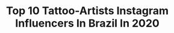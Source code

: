 ---
title: Top 10 Tattoo-Artists Instagram Influencers In Brazil In 2020
description: >-
  Find top tattoo-artists Instagram influencers in Brazil in 2020. Most popular hashtags: #tattoo #blackwork #tatuagem.
platform: Instagram
hits: 370
text_top: Discover the most popular Instagram profiles on inBeat.
text_bottom: Our database aggregates 370 Instagram influencers like this in Brazil for you to connect with.
profiles:
  - username: "fabitattoo"
    fullname: >-
      Fabi Ventura - Geek Tattoo
    bio: >-
      Tattoo Artist 💕🦄 🖤Black e fineline: @fabiventuratattoo 🖌Ilustrações: @fabiventuraart São Paulo - SP 011 Orçamentos pelo link abaixo:
    location: "Brazil"
    followers: 23332
    engagement: 325
    commentsToLikes: 0.063112
    id: ck8t8wfg4m3lo0j781seyif2p
    verified: false
    hashtags: "#anime, #geek, #digitalillustration, #comissionsopen"
  - username: "rrezend"
    fullname: >-
      raphael rezend
    bio: >-
      Tattoo Artist - Ilustrator (Não trabalho com Maori) Por favor tenham calma nos directs Obrigado por escolherem meu trabalho. Feira de Santana - BA
    location: "Brazil"
    followers: 35668
    engagement: 727
    commentsToLikes: 0.542580
    id: ck5her07cuccb0i11hf6wp359
    verified: false
    hashtags: "#finelinetattoo, #blackwork, #l4l, #nature"
  - username: "r.korski"
    fullname: >-
      Ricardo G. Ciechorski
    bio: >-
      Tattoo artist ♉ 🇧🇷 🇪🇸 🇵🇹 🇬🇧 🇮🇹 Pro Team @tropicaldermoficial @carbynetattoo @colordragonneedles 📨rgctattoo@gmail.com AGENDA FECHADA
    location: "Brazil"
    followers: 87783
    engagement: 153
    commentsToLikes: 0.049376
    id: ckaoy0ojhfkk20i789ute2g57
    verified: false
    hashtags: "#amazingtattoos, #colordragonneedles, #inkedmag, #tattoorealistic"
  - username: "annielobt"
    fullname: >-
      Annie Lobt
    bio: >-
      Brazilian 🇧🇷 Based in Paris 🇫🇷 Tattoo Artist @annielobttattoo
    location: "Brazil"
    followers: 8542
    engagement: 765
    commentsToLikes: 0.046229
    id: ckap4b7yw6krz0i78qiqhq40w
    verified: false
    hashtags: ""
  - username: "bya.brasil"
    fullname: >-
      Bya Brasil 🦂
    bio: >-
      ✶ Tattoo artist & illustrator ✶ São Paulo - ateliê privado ✶ AGENDA 2020 - encerrada
    location: "Brazil"
    followers: 40163
    engagement: 392
    commentsToLikes: 0.027867
    id: ck6u5sc1rbfz60j71l684uy9h
    verified: false
    hashtags: "#blkttt, #blackworkers, #blackworktattoo, #blackworkbrasil"
  - username: "mpac13"
    fullname: >-
      ࿇ ࿄ Marcos Costa ∴
    bio: >-
      ༻ @mpac13_flash ༻ Tattoo Artist - São Paulo ༻ WhatsApp: (11)99496.8778 ༻ Atendimento com hora marcada.
    location: "Brazil"
    followers: 26878
    engagement: 145
    commentsToLikes: 0.215581
    id: ck8t7n4wyheb70j78teblkh79
    verified: false
    hashtags: "#btattooing, #mpac13, #pontilhismo, #dotwork"
  - username: "lobotattooart"
    fullname: >-
      Pedro Lobo 🌈
    bio: >-
      Tattoo artist São Paulo | Mantra Tattoo | Pinheiros Marque aqui um orçamento: (11) 9 7739 6227
    location: "Brazil"
    followers: 30310
    engagement: 551
    commentsToLikes: 0.020159
    id: ck5zue3i626sa0i1495jc89xy
    verified: false
    hashtags: ""
  - username: "fernandotravis"
    fullname: >-
      Fernando De Paiva
    bio: >-
      🇧🇷RN Brazilian Ilustrator,tattoo artist ARTIST: @sullenclothing @famousstarsandstraps @copicbrasil and @derwentpencils_brasil 🏆 winner copic Award 17
    location: "Brazil"
    followers: 80065
    engagement: 78
    commentsToLikes: 0.048932
    id: ck15q8mrq1md50i19tad2cty4
    verified: false
    hashtags: "#lineart, #study, #flash, #black"
  - username: "eron.freitas"
    fullname: >-
      Eron Freitas
    bio: >-
      ⚫ Tattoo Artist ⚫ Macaé e Rio de Janeiro Rj - 🇧🇷 ❌ NÃO RESPONDO ORÇAMENTOS POR DM ⚫ Orçamentos pelo link abaixo ⬇️
    location: "Brazil"
    followers: 10969
    engagement: 523
    commentsToLikes: 0.064771
    id: ck8tcetyxz7yu0j78f9lqcb7q
    verified: false
    hashtags: "#1rl, #sketch, #3rl, #singleneedle"
  - username: "lapeaudure"
    fullname: >-
      La Peau Dure
    bio: >-
      Thongsavanh | Happy Tattoo Artist | Owner @lapeaudurestudio • 🇫🇷 Paris 10ème • • 💌 Infos (tattoo request) :
    location: "Brazil"
    followers: 82528
    engagement: 273
    commentsToLikes: 0.019636
    id: ck5zvdhgg40x10i14nun1so0s
    verified: false
    hashtags: "#lapeaudurestudio, #tatouageparis, #tatoueurparis, #tattooparis"
---